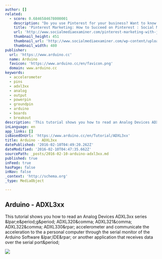 ```yaml
---
author: []
related:
  - score: 0.6846584678000001
    description: "Do you use Pinterest for your business? Want to know what works on Pinterest? To learn how to improve your Pinterest marketing, I interview Jeff Sieh. The Social Media Marketing podcast is an on-demand talk radio show from Social Media Examiner. It's designed to help busy marketers and business owners discover what works with social media marketing."
    title: 'Pinterest Marketing: How to Succeed on Pinterest : Social Media Examiner'
    url: 'http://www.socialmediaexaminer.com/pinterest-marketing-with-jeff-sieh/'
    thumbnail_height: 451
    thumbnail_url: 'http://www.socialmediaexaminer.com/wp-content/uploads/2015/07/ms-jeff-sieh-g-plus-manly-pinterest-tip-1.jpg'
    thumbnail_width: 480
publisher:
  url: 'https://www.arduino.cc'
  name: Arduino
  favicon: 'https://www.arduino.cc/en/favicon.png'
  domain: www.arduino.cc
keywords:
  - accelerometer
  - pins
  - adxl3xx
  - analog
  - output
  - powerpin
  - groundpin
  - arduino
  - boards
  - breakout
description: 'This tutorial shows you how to read an Analog Devices ADXL3xx series (e.g. ADXL320, ADXL321, ADXL322, ADXL330) accelerometer and communicate the acceleration to the a personal computer through the serial monitor of the Arduino Software (IDE) or another application that receives data over the serial port.'
inLanguage: en
app_links: []
isBasedOnUrl: 'https://www.arduino.cc/en/Tutorial/ADXL3xx'
title: Arduino - ADXL3xx
datePublished: '2016-02-10T04:49:20.262Z'
dateModified: '2016-02-10T04:47:35.662Z'
sourcePath: _posts/2016-02-10-arduino-adxl3xx.md
published: true
inFeed: true
hasPage: false
inNav: false
_context: 'http://schema.org'
_type: MediaObject

---
```

<article style=""><h1>Arduino - ADXL3xx</h1><p>This tutorial shows you how to read an Analog Devices ADXL3xx series &amp;lpar;e&amp;period;g&amp;period; ADXL320&amp;comma; ADXL321&amp;comma; ADXL322&amp;comma; ADXL330&amp;rpar; accelerometer and communicate the acceleration to the a personal computer through the serial monitor of the Arduino Software &amp;lpar;IDE&amp;rpar; or another application that receives data over the serial port&amp;period;</p><img src="https://www.arduino.cc/en/uploads/Tutorial/ADXL3XX_2_schem.png" /></article>